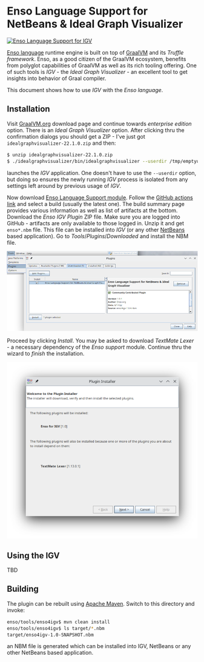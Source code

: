 # Enso Language Support for NetBeans & Ideal Graph Visualizer

[![Enso Language Support for IGV](https://github.com/enso-org/enso/actions/workflows/enso4igv.yml/badge.svg)](https://github.com/enso-org/enso/actions/workflows/enso4igv.yml)

[Enso language](http://enso.org) runtime engine is built on top of
[GraalVM](http://graalvm.org) and its _Truffle framework_. Enso,
as a good citizen of the GraalVM ecosystem, benefits from polyglot
capabilities of GraalVM as well as its rich tooling offering. One
of such tools is _IGV_ - the _Ideal Graph Visualizer_ - an excellent
tool to get insights into behavior of Graal compiler.

This document shows how to use _IGV_ with the _Enso language_.

## Installation

Visit [GraalVM.org](http://graalvm.org) download page and continue 
towards _enterprise edition_ option. There is an _Ideal Graph Visualizer_
option. After clicking thru the confirmation dialogs you should get a ZIP -
I've just got `idealgraphvisualizer-22.1.0.zip` and then:

```bash
$ unzip idealgraphvisualizer-22.1.0.zip
$ ./idealgraphvisualizer/bin/idealgraphvisualizer --userdir /tmp/emptyuserdir
```

launches the _IGV_ application. One doesn't have to use the `--userdir` option,
but doing so ensures the newly running _IGV_ process is isolated from any settings
left around by previous usage of _IGV_.

Now download [Enso Language Support module](https://github.com/enso-org/enso/actions/workflows/enso4igv.yml).
Follow the [GitHub actions link](https://github.com/enso-org/enso/actions/workflows/enso4igv.yml)
and select a build (usually the latest one). The build summary page provides various information
as well as list of artifacts at the bottom. Download the _Enso IGV Plugin_ ZIP file.
Make sure you are logged into GitHub -  artifacts are only available to those logged in.
Unzip it and get `enso*.nbm` file. This file can be installed into
_IGV_ (or any other [NetBeans](http://netbeans.apache.org) based application).
Go to _Tools_/_Plugins_/_Downloaded_ and install the NBM file.

![Tools/Plugins/Downloaded](docs/tools_plugins_downloaded.png)

Proceed by clicking _Install_. You may be asked to download _TextMate Lexer_ -
a necessary dependency of the _Enso support_ module. Continue thru the wizard
to _finish_ the installation.

![Tools/Plugins/Downloaded](docs/installer.png)

## Using the IGV

TBD

## Building

The plugin can be rebuilt using [Apache Maven](http://maven.apache.org). Switch
to this directory and invoke:

```bash
enso/tools/enso4igv$ mvn clean install
enso/tools/enso4igv$ ls target/*.nbm
target/enso4igv-1.0-SNAPSHOT.nbm
```

an NBM file is generated which can be installed into IGV, NetBeans or any other
NetBeans based application.

